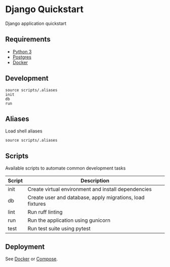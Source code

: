 # Django Quickstart

Django application quickstart

## Requirements

- [Python 3](https://www.python.org/downloads/)
- [Postgres](https://www.postgresql.org/download/)
- [Docker](https://docs.docker.com/get-started/get-docker/)

## Development

```shell
source scripts/.aliases
init
db
run
```

## Aliases

Load shell aliases

```shell
source scripts/.aliases
```

## Scripts

Available scripts to automate common development tasks

Script | Description
---|---
init | Create virtual environment and install dependencies
db | Create user and database, apply migrations, load fixtures
lint | Run ruff linting
run | Run the application using gunicorn
test | Run test suite using pytest

## Deployment

See [Docker](/docs/docker.md) or [Compose](/docs/compose.md).
